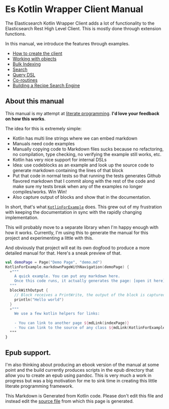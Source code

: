 # Es Kotlin Wrapper Client Manual

The Elasticsearch Kotlin Wrapper Client adds a lot of functionality to the 
Elasticsearch Rest High Level Client. This is mostly done through extension functions.

In this manual, we introduce the features through examples.

- [How to create the client](creating-client.md)
- [Working with objects](crud-support.md)
- [Bulk Indexing](bulk-indexing.md)
- [Search](search.md)
- [Query DSL](query-dsl.md)
- [Co-routines](coroutines.md)
- [Building a Recipe Search Engine](recipe-search-engine.md)

## About this manual

This manual is my attempt at 
[literate programming](https://en.wikipedia.org/wiki/Literate_programming).
**I'd love your feedback on how this works**.
 
The idea for this is extremely simple:
 
 - Kotlin has multi line strings where we can embed markdown
 - Manuals need code examples
 - Manually copying code to Markdown files sucks because no refactoring, no compilation, type checking, 
 no verifying the example still works, etc.
 - Kotlin has very nice support for internal DSLs
 - Idea: use codeblocks as an example and look up the source code to generate markdown containing the lines of that block
 - Put that code in normal tests so that running the tests generates Github flavored markdown that I commit
 along with the rest of the code and make sure my tests break when any of the examples no 
longer compiles/works. Win Win!
 - Also capture output of blocks and show that in the documentation.
 
In short, that's what [`KotlinForExample`](https://github.com/jillesvangurp/es-kotlin-wrapper-client/tree/master/src/test/kotlin/io/inbot/eskotlinwrapper/manual/KotlinForExample.kt) does. This grew out of my frustration with 
keeping the documentation in sync with the rapidly changing implementation.

This will probably move to a separate library when I'm happy enough 
with how it works. Currently, I'm using this to generate the manual for this project and experimenting
a little with this.

And obviously that project will eat its own dogfood to produce a more detailed manual for that. Here's
a sneak preview of that.

```kotlin
val demoPage = Page("Demo Page", "demo.md")
KotlinForExample.markdownPageWithNavigation(demoPage) {
  +"""
    A quick example. You can put any markdown here.
    Once this code runs, it actually generates the page: [open it here](demo.md)
  """
  blockWithOutput {
    // Block receives a PrintWrite, the output of the block is captured.
    println("Hello world")
  }
  +"""
    We use a few kotlin helpers for links:
    
    - You can link to another page ${mdLink(indexPage)}
    - You can link to the source of any class ${mdLink(KotlinForExample::class)}
  """
}
```

## Epub support.

I'm also thinking about producing an ebook version of the manual at some point and the build 
currently produces scripts in the epub directory that allow you to create an epub using pandoc. This 
is very much a work in progress but was a big motivation for me to sink time in creating this 
little literate programming framework.


This Markdown is Generated from Kotlin code. Please don't edit this file and instead edit the [source file](https://github.com/jillesvangurp/es-kotlin-wrapper-client/tree/master/src/test/kotlin/io/inbot/eskotlinwrapper/manual/ManualOverviewPageTest.kt) from which this page is generated.